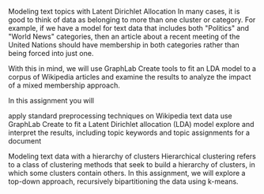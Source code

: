 Modeling text topics with Latent Dirichlet Allocation
In many cases, it is good to think of data as belonging to more than one cluster or category. For example, if we have a model for text data that includes both "Politics" and "World News" categories, then an article about a recent meeting of the United Nations should have membership in both categories rather than being forced into just one.

With this in mind, we will use GraphLab Create tools to fit an LDA model to a corpus of Wikipedia articles and examine the results to analyze the impact of a mixed membership approach.

In this assignment you will

apply standard preprocessing techniques on Wikipedia text data
use GraphLab Create to fit a Latent Dirichlet allocation (LDA) model
explore and interpret the results, including topic keywords and topic assignments for a document

Modeling text data with a hierarchy of clusters
Hierarchical clustering refers to a class of clustering methods that seek to build a hierarchy of clusters, in which some clusters contain others. In this assignment, we will explore a top-down approach, recursively bipartitioning the data using k-means.